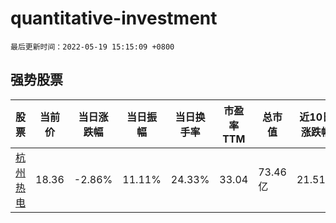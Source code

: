 # quantitative-investment

`最后更新时间：2022-05-19 15:15:09 +0800`

## 强势股票

|股票|当前价|当日涨跌幅|当日振幅|当日换手率|市盈率TTM|总市值|近10日涨跌幅|
|----|----|----|----|----|----|----|----|
|[杭州热电](https://xueqiu.com/S/SH605011)|18.36|-2.86%|11.11%|24.33%|33.04|73.46亿|21.51%|
